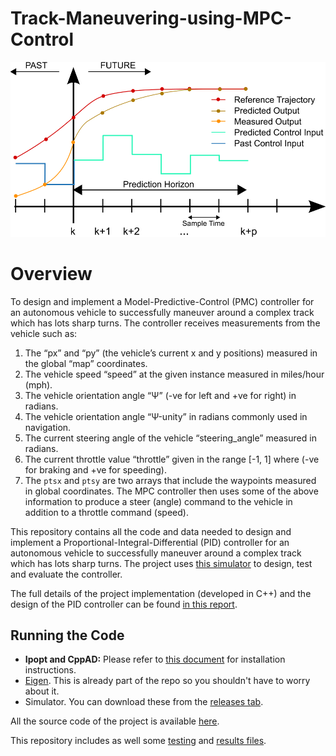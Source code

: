 # Track-Maneuvering-using-MPC-Control



<img src="mpc_scheme.png" width="700" alt="Combined Image" />

# Overview

To design and implement a Model-Predictive-Control (PMC) controller for an autonomous vehicle to successfully maneuver around a complex track which has lots sharp turns. The controller receives measurements from the vehicle such as:
1. The “px” and “py” (the vehicle’s current x and y positions) measured in the global “map” coordinates.
2. The vehicle speed “speed” at the given instance measured in miles/hour (mph).
3. The vehicle orientation angle “Ψ” (-ve for left and +ve for right) in radians.
4. The vehicle orientation angle “Ψ-unity” in radians commonly used in navigation.
5. The current steering angle of the vehicle “steering_angle” measured in radians.
6. The current throttle value “throttle” given in the range [-1, 1] where (-ve for braking and +ve for speeding).
7. The `ptsx` and `ptsy` are two arrays that include the waypoints measured in global coordinates.
The MPC controller then uses some of the above information to produce a steer (angle) command to the vehicle in addition to a throttle command (speed).

This repository contains all the code and data needed to design and implement a Proportional-Integral-Differential (PID) controller for an autonomous vehicle to successfully maneuver around a complex track which has lots sharp turns. The project uses [this simulator](https://github.com/udacity/self-driving-car-sim/releases) to design, test and evaluate the controller.

The full details of the project implementation (developed in C++) and the design of the PID controller can be found [in this report](https://github.com/wafarag/Track-Maneuvering-using-PID-Control/blob/master/PID-Report.pdf).

## Running the Code

* **Ipopt and CppAD:** Please refer to [this document](https://github.com/udacity/CarND-MPC-Project/blob/master/install_Ipopt_CppAD.md) for installation instructions.
* [Eigen](http://eigen.tuxfamily.org/index.php?title=Main_Page). This is already part of the repo so you shouldn't have to worry about it.
* Simulator. You can download these from the [releases tab](https://github.com/udacity/self-driving-car-sim/releases).

All the source code of the project is available [here](https://github.com/wafarag/Track-Maneuvering-using-PID-Control/tree/master/src).

This repository includes as well some [testing](https://github.com/wafarag/Track-Maneuvering-using-PID-Control/blob/master/PID-Testing-Results.rtf) and [results files](https://github.com/wafarag/Track-Maneuvering-using-PID-Control/blob/master/Results.txt). 


